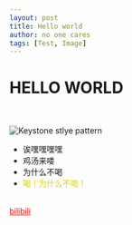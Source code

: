 ```yaml
---
layout: post
title: Hello world
author: no one cares
tags: [Test, Image]
---
```

# HELLO WORLD
<br>

![Keystone stlye pattern](/keystonepattern.jpg)
* 诶嘿嘿嘿嘿
* 鸡汤来喽
* 为什么不喝
* <font color = "#ddd000">喝！为什么不喝！
<br>
<a style = 'color:red' href = 'https://www.bilibili.com/?spm_id_from=333.999.b_696e7465726e6174696f6e616c486561646572.1'> bilibili </a>


